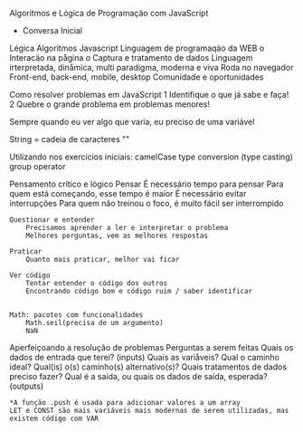 Algoritmos e Lógica de Programação com JavaScript

- Conversa Inicial

Légica
Algoritmos
Javascript
    Linguagem de programaqäo da WEB
        o Interacäo na pågina
        o Captura e tratamento de dados
    Linguagem irterpretada, dinåmica, multi paradigma, moderna e viva
    Roda no navegador
    Front-end, back-end, mobile, desktop
    Comunidade e oportunidades


Como resolver problemas em JavaScript
    1 Identifique o que já sabe e faça!
    2 Quebre o grande problema em problemas menores!

Sempre quando eu ver algo que varia, eu preciso de uma variável

String = cadeia de caracteres ""

Utilizando nos exercicios iniciais:
    camelCase
    type conversion (type casting)
    group operator

Pensamento crítico e lógico
    Pensar
        É necessário tempo para pensar
        Para quem está começando, esse tempo é maior
        É necessário evitar interrupções
        Para quem não treinou o foco, é muito fácil ser interrompido

    Questionar e entender
        Precisamos aprender a ler e interpretar o problema
        Melhores perguntas, vem as melhores respostas

    Praticar
        Quanto mais praticar, melhor vai ficar

    Ver código
        Tentar entender o código dos outros
        Encontrando código bom e código ruim / saber identificar


    Math: pacotes com funcionalidades
        Math.seil(precisa de um argumento)
        NaN
        

Aperfeiçoando a resolução de problemas
    Perguntas a serem feitas
    Quais os dados de entrada que terei? (inputs)
    Quais as variåveis?
    Qual o caminho ideal?
    Qual(is) o(s) caminho(s) alternativo(s)?
    Quais tratamentos de dados preciso fazer?
    Qual é a saída, ou quais os dados de saída, esperada? (outputs)

    *A função .push é usada para adicionar valores a um array
    LET e CONST são mais variáveis mais modernas de serem utilizadas, mas existem código com VAR

